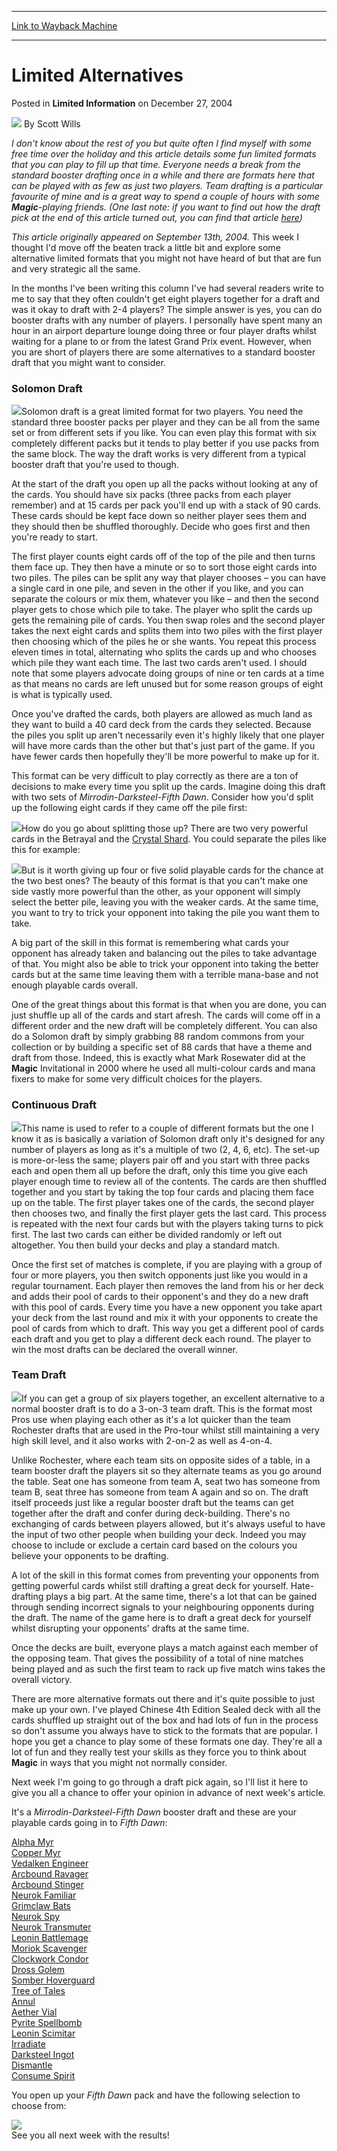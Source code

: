 
---
[Link to Wayback Machine](https://web.archive.org/web/20170502222311/http://magic.wizards.com/en/articles/archive/limited-information/limited-alternatives-2004-12-27)

[_metadata_:author]:- "Scott Wills"
[_metadata_:description]:- "I don't know about the rest of you but quite often I find myself with some free time over the holiday and this article details some fun limited formats that you can play to fill up that time. Everyone needs a break from the standard booster drafting once in a while and there are formats here that can be played with as few as just two players. Team drafting is a particular favourite of mine and is a great way to spend a couple of hours with some Magic-playing friends."
[_metadata_:generator]:- "Drupal 7 (http://drupal.org)"
[_metadata_:node]:- "622911"
[_metadata_:publish_date]:- "2004-12-27"
[_metadata_:source]:- "div-main-content"
[_metadata_:title]:- "Limited Alternatives"
[_metadata_:wayback_capture_timestamp]:- "2017-05-02 22:23:11"
[_metadata_:wayback_raw_url]:- "https://web.archive.org/web/20170502222311id_/http://magic.wizards.com/en/articles/archive/limited-information/limited-alternatives-2004-12-27"
[_metadata_:wayback_url]:- "http://magic.wizards.com/en/articles/archive/limited-information/limited-alternatives-2004-12-27"
---


Limited Alternatives
====================



 Posted in **Limited Information**
 on December 27, 2004 






![](https://media.magic.wizards.com/styles/auth_small/public/images/hero/wizardslogo_thumb.jpg)
By Scott Wills











*I don't know about the rest of you but quite often I find myself with some free time over the holiday and this article details some fun limited formats that you can play to fill up that time. Everyone needs a break from the standard booster drafting once in a while and there are formats here that can be played with as few as just two players. Team drafting is a particular favourite of mine and is a great way to spend a couple of hours with some **Magic**-playing friends. (One last note: if you want to find out how the draft pick at the end of this article turned out, you can find that article [here](/en/articles/archive/limited-information/too-close-call-2004-09-20))*


*This article originally appeared on September 13th, 2004.* 
This week I thought I'd move off the beaten track a little bit and explore some alternative limited formats that you might not have heard of but that are fun and very strategic all the same. 

In the months I've been writing this column I've had several readers write to me to say that they often couldn't get eight players together for a draft and was it okay to draft with 2-4 players? The simple answer is yes, you can do booster drafts with any number of players. I personally have spent many an hour in an airport departure lounge doing three or four player drafts whilst waiting for a plane to or from the latest Grand Prix event. However, when you are short of players there are some alternatives to a standard booster draft that you might want to consider.

### Solomon Draft

![](https://media.magic.wizards.com/image_legacy_migration/magic/images/mtgcom/fcpics/limited/31_packs.jpg)Solomon draft is a great limited format for two players. You need the standard three booster packs per player and they can be all from the same set or from different sets if you like. You can even play this format with six completely different packs but it tends to play better if you use packs from the same block. The way the draft works is very different from a typical booster draft that you're used to though.

At the start of the draft you open up all the packs without looking at any of the cards. You should have six packs (three packs from each player remember) and at 15 cards per pack you'll end up with a stack of 90 cards. These cards should be kept face down so neither player sees them and they should then be shuffled thoroughly. Decide who goes first and then you're ready to start.

The first player counts eight cards off of the top of the pile and then turns them face up. They then have a minute or so to sort those eight cards into two piles. The piles can be split any way that player chooses – you can have a single card in one pile, and seven in the other if you like, and you can separate the colours or mix them, whatever you like – and then the second player gets to chose which pile to take. The player who split the cards up gets the remaining pile of cards. You then swap roles and the second player takes the next eight cards and splits them into two piles with the first player then choosing which of the piles he or she wants. You repeat this process eleven times in total, alternating who splits the cards up and who chooses which pile they want each time. The last two cards aren't used. I should note that some players advocate doing groups of nine or ten cards at a time as that means no cards are left unused but for some reason groups of eight is what is typically used. 

Once you've drafted the cards, both players are allowed as much land as they want to build a 40 card deck from the cards they selected. Because the piles you split up aren't necessarily even it's highly likely that one player will have more cards than the other but that's just part of the game. If you have fewer cards then hopefully they'll be more powerful to make up for it.

This format can be very difficult to play correctly as there are a ton of decisions to make every time you split up the cards. Imagine doing this draft with two sets of *Mirrodin*-*Darksteel*-*Fifth Dawn*. Consider how you'd split up the following eight cards if they came off the pile first:

![](https://media.magic.wizards.com/image_legacy_migration/magic/images/mtgcom/fcpics/limited/31_solomon1.jpg)How do you go about splitting those up? There are two very powerful cards in the Betrayal and the [Crystal Shard](http://gatherer.wizards.com/Pages/Card/Details.aspx?name=Crystal+Shard). You could separate the piles like this for example:

![](https://media.magic.wizards.com/image_legacy_migration/magic/images/mtgcom/fcpics/limited/31_solomon2.jpg)But is it worth giving up four or five solid playable cards for the chance at the two best ones? The beauty of this format is that you can't make one side vastly more powerful than the other, as your opponent will simply select the better pile, leaving you with the weaker cards. At the same time, you want to try to trick your opponent into taking the pile you want them to take.

A big part of the skill in this format is remembering what cards your opponent has already taken and balancing out the piles to take advantage of that. You might also be able to trick your opponent into taking the better cards but at the same time leaving them with a terrible mana-base and not enough playable cards overall. 

One of the great things about this format is that when you are done, you can just shuffle up all of the cards and start afresh. The cards will come off in a different order and the new draft will be completely different. You can also do a Solomon draft by simply grabbing 88 random commons from your collection or by building a specific set of 88 cards that have a theme and draft from those. Indeed, this is exactly what Mark Rosewater did at the **Magic** Invitational in 2000 where he used all multi-colour cards and mana fixers to make for some very difficult choices for the players.

### Continuous Draft

![](https://media.magic.wizards.com/image_legacy_migration/magic/images/mtgcom/fcpics/limited/31_continuous.jpg)This name is used to refer to a couple of different formats but the one I know it as is basically a variation of Solomon draft only it's designed for any number of players as long as it's a multiple of two (2, 4, 6, etc). The set-up is more-or-less the same; players pair off and you start with three packs each and open them all up before the draft, only this time you give each player enough time to review all of the contents. The cards are then shuffled together and you start by taking the top four cards and placing them face up on the table. The first player takes one of the cards, the second player then chooses two, and finally the first player gets the last card. This process is repeated with the next four cards but with the players taking turns to pick first. The last two cards can either be divided randomly or left out altogether. You then build your decks and play a standard match.

Once the first set of matches is complete, if you are playing with a group of four or more players, you then switch opponents just like you would in a regular tournament. Each player then removes the land from his or her deck and adds their pool of cards to their opponent's and they do a new draft with this pool of cards. Every time you have a new opponent you take apart your deck from the last round and mix it with your opponents to create the pool of cards from which to draft. This way you get a different pool of cards each draft and you get to play a different deck each round. The player to win the most drafts can be declared the overall winner. 

### Team Draft

![](https://media.magic.wizards.com/image_legacy_migration/magic/images/mtgcom/fcpics/limited/31_table.jpg)If you can get a group of six players together, an excellent alternative to a normal booster draft is to do a 3-on-3 team draft. This is the format most Pros use when playing each other as it's a lot quicker than the team Rochester drafts that are used in the Pro-tour whilst still maintaining a very high skill level, and it also works with 2-on-2 as well as 4-on-4. 

Unlike Rochester, where each team sits on opposite sides of a table, in a team booster draft the players sit so they alternate teams as you go around the table. Seat one has someone from team A, seat two has someone from team B, seat three has someone from team A again and so on. The draft itself proceeds just like a regular booster draft but the teams can get together after the draft and confer during deck-building. There's no exchanging of cards between players allowed, but it's always useful to have the input of two other people when building your deck. Indeed you may choose to include or exclude a certain card based on the colours you believe your opponents to be drafting. 

A lot of the skill in this format comes from preventing your opponents from getting powerful cards whilst still drafting a great deck for yourself. Hate-drafting plays a big part. At the same time, there's a lot that can be gained through sending incorrect signals to your neighbouring opponents during the draft. The name of the game here is to draft a great deck for yourself whilst disrupting your opponents' drafts at the same time. 

Once the decks are built, everyone plays a match against each member of the opposing team. That gives the possibility of a total of nine matches being played and as such the first team to rack up five match wins takes the overall victory.

There are more alternative formats out there and it's quite possible to just make up your own. I've played Chinese 4th Edition Sealed deck with all the cards shuffled up straight out of the box and had lots of fun in the process so don't assume you always have to stick to the formats that are popular. I hope you get a chance to play some of these formats one day. They're all a lot of fun and they really test your skills as they force you to think about **Magic** in ways that you might not normally consider.

Next week I'm going to go through a draft pick again, so I'll list it here to give you all a chance to offer your opinion in advance of next week's article.

It's a *Mirrodin-Darksteel-Fifth Dawn* booster draft and these are your playable cards going in to *Fifth Dawn*:

[Alpha Myr](http://gatherer.wizards.com/Pages/Card/Details.aspx?name=Alpha+Myr)  
[Copper Myr](http://gatherer.wizards.com/Pages/Card/Details.aspx?name=Copper+Myr)  
[Vedalken Engineer](http://gatherer.wizards.com/Pages/Card/Details.aspx?name=Vedalken+Engineer)  
[Arcbound Ravager](http://gatherer.wizards.com/Pages/Card/Details.aspx?name=Arcbound+Ravager+)   
[Arcbound Stinger](http://gatherer.wizards.com/Pages/Card/Details.aspx?name=Arcbound+Stinger)  
[Neurok Familiar](http://gatherer.wizards.com/Pages/Card/Details.aspx?name=Neurok+Familiar)  
[Grimclaw Bats](http://gatherer.wizards.com/Pages/Card/Details.aspx?name=Grimclaw+Bats)  
[Neurok Spy](http://gatherer.wizards.com/Pages/Card/Details.aspx?name=Neurok+Spy)  
[Neurok Transmuter](http://gatherer.wizards.com/Pages/Card/Details.aspx?name=Neurok+Transmuter)  
[Leonin Battlemage](http://gatherer.wizards.com/Pages/Card/Details.aspx?name=Leonin+Battlemage)  
[Moriok Scavenger](http://gatherer.wizards.com/Pages/Card/Details.aspx?name=Moriok+Scavenger)  
[Clockwork Condor](http://gatherer.wizards.com/Pages/Card/Details.aspx?name=Clockwork+Condor)  
[Dross Golem](http://gatherer.wizards.com/Pages/Card/Details.aspx?name=Dross+Golem)  
[Somber Hoverguard](http://gatherer.wizards.com/Pages/Card/Details.aspx?name=Somber+Hoverguard)  
[Tree of Tales](http://gatherer.wizards.com/Pages/Card/Details.aspx?name=Tree+of+Tales)  
[Annul](http://gatherer.wizards.com/Pages/Card/Details.aspx?name=Annul)  
[Aether Vial](http://gatherer.wizards.com/Pages/Card/Details.aspx?name=Aether+Vial)  
[Pyrite Spellbomb](http://gatherer.wizards.com/Pages/Card/Details.aspx?name=Pyrite+Spellbomb)  
[Leonin Scimitar](http://gatherer.wizards.com/Pages/Card/Details.aspx?name=Leonin+Scimitar)  
[Irradiate](http://gatherer.wizards.com/Pages/Card/Details.aspx?name=Irradiate)  
[Darksteel Ingot](http://gatherer.wizards.com/Pages/Card/Details.aspx?name=Darksteel+Ingot)  
[Dismantle](http://gatherer.wizards.com/Pages/Card/Details.aspx?name=Dismantle)  
[Consume Spirit](http://gatherer.wizards.com/Pages/Card/Details.aspx?name=Consume+Spirit)

You open up your *Fifth Dawn* pack and have the following selection to choose from:

![](https://media.magic.wizards.com/image_legacy_migration/magic/images/mtgcom/fcpics/limited/31_picks.jpg)  
See you all next week with the results!








